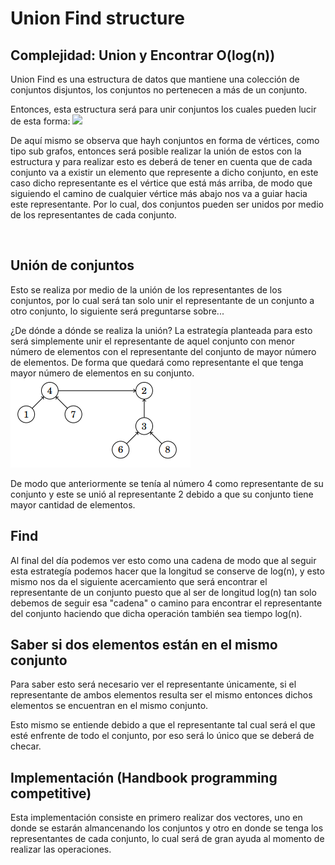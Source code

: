 <h1> Union Find structure </h1>
<h2> Complejidad: 
      Union y Encontrar O(log(n)) </h2>

Union Find es una estructura de datos que mantiene una colección de conjuntos disjuntos, los conjuntos no pertenecen a más de un conjunto.

Entonces, esta estructura será para unir conjuntos los cuales pueden lucir de esta forma:
<img src="./Images/2.jpg">

De aquí mismo se observa que hayh conjuntos en forma de vértices, como tipo sub grafos, entonces será posible realizar la unión de estos con la estructura y para realizar
esto es deberá de tener en cuenta que de cada conjunto va a existir un elemento que represente a dicho conjunto, en este caso dicho representante es el vértice que está 
más arriba, de modo que siguiendo el camino de cualquier vértice más abajo nos va a guiar hacia este representante. Por lo cual, dos conjuntos pueden ser unidos por 
medio de los representantes de cada conjunto.

<br>
<h2>Unión de conjuntos</h2>
Esto se realiza por medio de la unión de los representantes de los conjuntos, por lo cual será tan solo unir el representante de un conjunto a otro conjunto, lo 
siguiente será preguntarse sobre... 

¿De dónde a dónde se realiza la unión?
La estrategía planteada para esto será simplemente unir el representante de aquel conjunto con menor número de elementos con el representante del conjunto de mayor
número de elementos. De forma que quedará como representante el que tenga mayor número de elementos en su conjunto.
<img src="./Images/3.png">

De modo que anteriormente se tenía al número 4 como representante de su conjunto y este se unió al representante 2 debido a que su conjunto tiene mayor cantidad de 
elementos.

<h2>Find</h2>
Al final del día podemos ver esto como una cadena de modo que al seguir esta estrategía podemos hacer que la longitud se conserve de log(n), y esto mismo nos da el
siguiente acercamiento que será encontrar el representante de un conjunto puesto que al ser de longitud log(n) tan solo debemos de seguir esa "cadena" o camino 
para encontrar el representante del conjunto haciendo que dicha operación también sea tiempo log(n).

<br>
<h2>Saber si dos elementos están en el mismo conjunto</h2>
Para saber esto será necesario ver el representante únicamente, si el representante de ambos elementos resulta ser el mismo entonces dichos elementos se encuentran 
en el mismo conjunto.

Esto mismo se entiende debido a que el representante tal cual será el que esté enfrente de todo el conjunto, por eso será lo único que se deberá de checar.


<h2>Implementación (Handbook programming competitive)</h2>
Esta implementación consiste en primero realizar dos vectores, uno en donde se estarán almancenando los conjuntos y otro en donde se tenga los representantes de cada
conjunto, lo cual será de gran ayuda al momento de realizar las operaciones.
